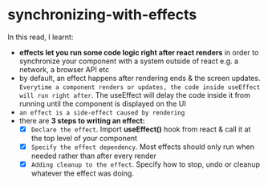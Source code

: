 # synchronizing-with-effects

In this read, I learnt:

- **effects let you run some code logic right after react renders** in order to synchronize your component with a system outside of react e.g. a network, a browser API etc
- by default, an effect happens after rendering ends & the screen updates. `Everytime a component renders or updates, the code inside useEffect will run right after`. The useEffect will delay the code inside it from running until the component is displayed on the UI
- `an effect is a side-effect caused by rendering`
- there are **3 steps to writing an effect:**
  - [x] `Declare the effect`. Import **useEffect()** hook from react & call it at the top level of your component
  - [x] `Specify the effect dependency`. Most effects should only run when needed rather than after every render
  - [x] `Adding cleanup to the effect`. Specify how to stop, undo or cleanup whatever the effect was doing.
